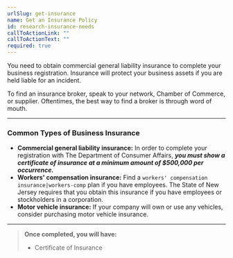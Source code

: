 ```yaml
---
urlSlug: get-insurance
name: Get an Insurance Policy
id: research-insurance-needs
callToActionLink: ""
callToActionText: ""
required: true
---
```

You need to obtain commercial general liability insurance to complete your business registration. Insurance will protect your business assets if you are held liable for an incident. 

To find an insurance broker, speak to your network, Chamber of Commerce, or supplier. Oftentimes, the best way to find a broker is through word of mouth.

- - -

### Common Types of Business Insurance

* **Commercial general liability insurance:** In order to complete your registration with The Department of Consumer Affairs, ***you must show a certificate of insurance at a minimum amount of $500,000 per occurrence.***
* **Workers' compensation insurance:** Find a `workers' compensation insurance|workers-comp` plan if you have employees. The State of New Jersey requires that you obtain this insurance if you have employees or stockholders in a corporation.
* **Motor vehicle insurance:** If your company will own or use any vehicles, consider purchasing motor vehicle insurance.

- - -

> **Once completed, you will have:**
>
> * Certificate of Insurance